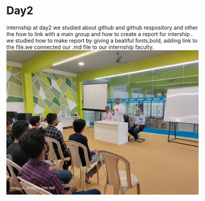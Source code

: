 # Day2 
internship at day2  we studied about github and github respository and other the how to link with a main group and how to create a report for intership .
we studied how to make report by giving a beatiful fonts,bold, adding link to the file.we connected our .md file to our  internship faculty. 
![day2](https://github.com/Harikrishnankanjingattu/day2/blob/main/img/intern%20day2.jpg)
